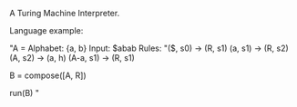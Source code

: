 A Turing Machine Interpreter.

Language example:

"A = Alphabet: {a, b} 
     Input: $abab
     Rules:
     "($, s0) -> (R, s1)
      (a, s1) -> (R, s2)
      (A, s2) -> (a, h)
      (A-a, s1) -> (R, s1)

B = compose([A, R])

run(B)
"
      